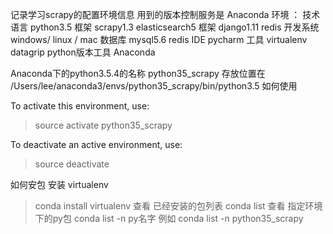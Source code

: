 记录学习scrapy的配置环境信息
用到的版本控制服务是 Anaconda
环境 ：
技术语言 python3.5
框架 scrapy1.3 elasticsearch5
框架 django1.11 redis
开发系统 windows/ linux / mac
数据库 mysql5.6 redis
IDE pycharm
工具 virtualenv datagrip
python版本工具 Anaconda

Anaconda下的python3.5.4的名称 python35_scrapy
存放位置在 /Users/lee/anaconda3/envs/python35_scrapy/bin/python3.5
如何使用

To activate this environment, use:

> source activate python35_scrapy

To deactivate an active environment, use:

> source deactivate

如何安包
安装 virtualenv
> conda install virtualenv
查看 已经安装的包列表
> conda list
查看 指定环境下的py包
> conda list -n py名字
例如 conda list -n python35_scrapy
